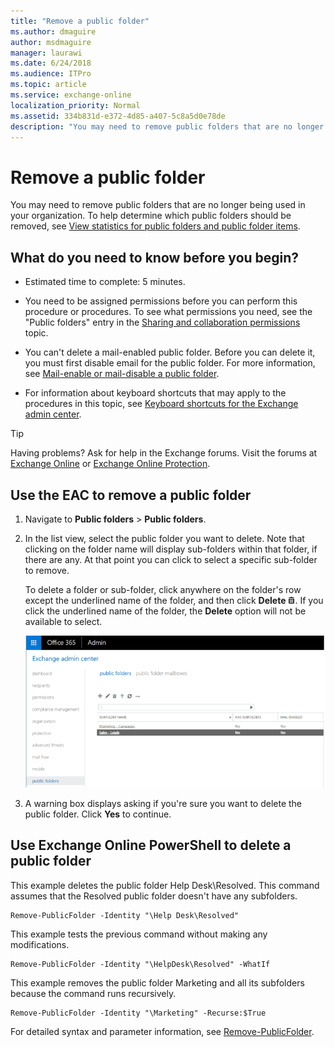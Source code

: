 ```yaml
---
title: "Remove a public folder"
ms.author: dmaguire
author: msdmaguire
manager: laurawi
ms.date: 6/24/2018
ms.audience: ITPro
ms.topic: article
ms.service: exchange-online
localization_priority: Normal
ms.assetid: 334b831d-e372-4d85-a407-5c8a5d0e78de
description: "You may need to remove public folders that are no longer being used in your organization. To help determine which public folders should be removed, see View statistics for public folders and public folder items."
---
```


# Remove a public folder

You may need to remove public folders that are no longer being used in your organization. To help determine which public folders should be removed, see [View statistics for public folders and public folder items](view-public-folder-statistics.md).
  
## What do you need to know before you begin?

- Estimated time to complete: 5 minutes.
    
- You need to be assigned permissions before you can perform this procedure or procedures. To see what permissions you need, see the "Public folders" entry in the [Sharing and collaboration permissions](https://technet.microsoft.com/library/b7fa4b7c-1266-45bd-a14b-f66be0459cc5.aspx) topic. 
    
- You can't delete a mail-enabled public folder. Before you can delete it, you must first disable email for the public folder. For more information, see [Mail-enable or mail-disable a public folder](enable-or-disable-mail-for-public-folder.md).
    
- For information about keyboard shortcuts that may apply to the procedures in this topic, see [Keyboard shortcuts for the Exchange admin center](../../accessibility/keyboard-shortcuts-in-admin-center.md).
    
> [!TIP]
> Having problems? Ask for help in the Exchange forums. Visit the forums at [Exchange Online](https://go.microsoft.com/fwlink/p/?linkId=267542) or [Exchange Online Protection](https://go.microsoft.com/fwlink/p/?linkId=285351). 
  
## Use the EAC to remove a public folder

1. Navigate to **Public folders** \> **Public folders**.
    
2. In the list view, select the public folder you want to delete. Note that clicking on the folder name will display sub-folders within that folder, if there are any. At that point you can click to select a specific sub-folder to remove.
    
     To delete a folder or sub-folder, click anywhere on the folder's row except the underlined name of the folder, and then click **Delete** ![Delete icon](../../media/ITPro_EAC_DeleteIcon.gif). If you click the underlined name of the folder, the **Delete** option will not be available to select. 
    
    ![Selecting a public folder to remove](../../media/8666290d-3f19-4c70-afe3-45569762718b.png)
  
3. A warning box displays asking if you're sure you want to delete the public folder. Click **Yes** to continue. 
    
## Use Exchange Online PowerShell to delete a public folder

This example deletes the public folder Help Desk\Resolved. This command assumes that the Resolved public folder doesn't have any subfolders. 
  
```
Remove-PublicFolder -Identity "\Help Desk\Resolved"
```

This example tests the previous command without making any modifications.
  
```
Remove-PublicFolder -Identity "\HelpDesk\Resolved" -WhatIf
```

This example removes the public folder Marketing and all its subfolders because the command runs recursively.
  
```
Remove-PublicFolder -Identity "\Marketing" -Recurse:$True
```

For detailed syntax and parameter information, see [Remove-PublicFolder](https://technet.microsoft.com/library/dda460e0-2601-49ae-a43f-c75c69719196.aspx).
  

